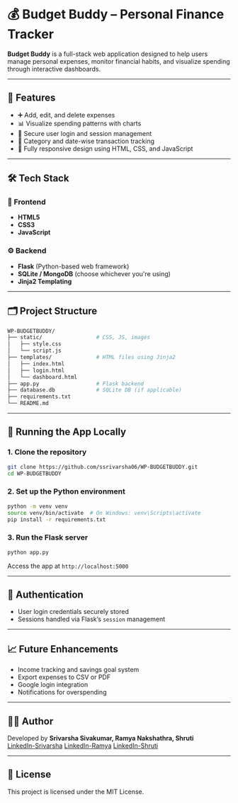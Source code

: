 
# 💰 Budget Buddy – Personal Finance Tracker

**Budget Buddy** is a full-stack web application designed to help users manage personal expenses, monitor financial habits, and visualize spending through interactive dashboards.

---

## 🌟 Features

- ➕ Add, edit, and delete expenses
- 📊 Visualize spending patterns with charts
- 🔐 Secure user login and session management
- 📁 Category and date-wise transaction tracking
- 📱 Fully responsive design using HTML, CSS, and JavaScript

---

## 🛠️ Tech Stack

### 🔧 Frontend
- **HTML5**
- **CSS3**
- **JavaScript**
### ⚙️ Backend
- **Flask** (Python-based web framework)
- **SQLite / MongoDB** (choose whichever you're using)
- **Jinja2 Templating**

---

## 🗂️ Project Structure

```bash
WP-BUDGETBUDDY/
├── static/                 # CSS, JS, images
│   ├── style.css
│   └── script.js
├── templates/              # HTML files using Jinja2
│   ├── index.html
│   ├── login.html
│   └── dashboard.html
├── app.py                  # Flask backend
├── database.db             # SQLite DB (if applicable)
├── requirements.txt
└── README.md
```

---

## 🚀 Running the App Locally

### 1. Clone the repository

```bash
git clone https://github.com/ssrivarsha06/WP-BUDGETBUDDY.git
cd WP-BUDGETBUDDY
```

### 2. Set up the Python environment

```bash
python -m venv venv
source venv/bin/activate  # On Windows: venv\Scripts\activate
pip install -r requirements.txt
```

### 3. Run the Flask server

```bash
python app.py
```

Access the app at `http://localhost:5000`

---

## 🔐 Authentication

- User login credentials securely stored
- Sessions handled via Flask’s `session` management

---

## 📈 Future Enhancements

- Income tracking and savings goal system
- Export expenses to CSV or PDF
- Google login integration
- Notifications for overspending

---

## 🙋‍♀️ Author

Developed by **Srivarsha Sivakumar, Ramya Nakshathra, Shruti**   
[LinkedIn-Srivarsha](https://linkedin.com/in/srivarsha-sivakumar)
[LinkedIn-Ramya](https://www.linkedin.com/in/ramya-nakshathra)
[LinkedIn-Shruti](https://www.linkedin.com/in/shrutiselvakkumar)

---

## 📄 License

This project is licensed under the MIT License.
